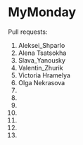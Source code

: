 # MyMonday
Pull requests:
1. Aleksei_Shparlo
2. Alena Tsatsokha
3. Slava_Yanousky
4. Valentin_Zhurik
5. Victoria Hramelya
6. Olga Nekrasova
7.
8.
9.
10.
11.
12.
13.
